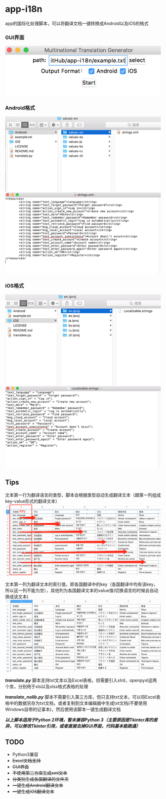 # app-i18n

app的国际化处理脚本，可以将翻译文档一键转换成Android以及iOS的格式

### GUI界面

![GUI界面](img/program_interface.png)

### Android格式

![Android格式输出](img/output_Android.png)
![Android格式输出详情](img/output_Android_details.png)

### iOS格式

![iOS格式输出](img/output_iOS.png)
![iOS格式输出详情](img/output_iOS_details.png)

## Tips

文本第一行为翻译语言的类型，脚本会根据类型自动生成翻译文本（跟第一列组成key-value形式的翻译文本）
![文本第一行](img/first_row.png)

文本第一列为翻译文本的索引值，即各国翻译中的key（各国翻译中均有该key，所以这一列不能为空），其他列为各国翻译文本的value值(切换语言的时候会自动换成该文本)
![文本第一列](img/first_col.png)

***translate.py***
脚本支持txt文本以及Excel表格，但需要引入xlrd，openpyxl这两个库，分别用于xls以及xlsx格式表格的处理

***translate_nolib.py***
脚本不需要引入第三方库，但只支持txt文本，可以将Excel表格中的数据另存为txt文档，或者复制到文本编辑器中生成txt文档(不要使用Windows自带的记事本)，然后使用该脚本一键生成翻译文档

***以上脚本适用于Python 2环境，暂未兼容Python 3（主要原因是Tkinter库的差异，可以修改Tkinter引用，或者直接去掉GUI界面，代码基本能跑通）***

## TODO

* Python3兼容
* ~~Excel文档支持~~
* ~~GUI界面~~
* ~~不使用第三方库生成xml文本~~
* ~~分类别生成各国翻译的文件夹~~
* ~~一键生成Android翻译文本~~
* ~~一键生成iOS翻译文本~~

